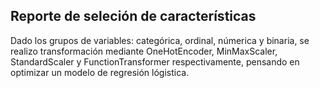## Reporte de seleción de características

Dado los grupos de variables: categórica, ordinal, númerica y binaria, se realizo transformación mediante OneHotEncoder, MinMaxScaler, StandardScaler y FunctionTransformer respectivamente, pensando en optimizar un modelo de regresión lógistica.
